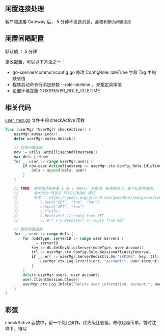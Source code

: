 ## 闲置连接处理

客户端连接 Gateway 后， 5 分钟不发送消息，会被判断为`闲置连接`

## 闲置间隔配置

默认值 ： 5 分钟

更改配置，可以以下方法之一：
- go-xserver/common/config.go
  修改 ConfigRole::IdleTime 字段 Tag 中的缺省值
- 程序启动命令行添加参数 --role-idletime ，来指定具体值
- 设置环境变量 GOXSERVER_ROLE_IDLETIME


## 相关代码

[user_mgr.go](../internal/components/node/gateway/user_mgr.go) 文件中的 checkActive 函数

```go
func (userMgr *UserMgr) checkActive() {
	userMgr.mutex.Lock()
	defer userMgr.mutex.Unlock()

	// 检查闲置连接
	now := utils.GetMillisecondTimestamp()
	var dels []*User
	for _, user := range userMgr.users {
		if now-user.ActiveTimestamp >= userMgr.ctx.Config.Role.IdleTime*1000 {
			dels = append(dels, user)
		}
	}

	// TODO: 删除操作现在是 1 条 1 条执行，会很慢，极端情况下，是卡玩家登录的。
	//       待优化为 REDIS PIPELINING 模式
	//       参考 ： https://godoc.org/github.com/gomodule/redigo/redis#hdr-Pipelining ，类似：
	//       	c.Send("SET", "foo", "bar")
	//			c.Send("GET", "foo")
	//			c.Flush()
	//			c.Receive() // reply from SET
	//			v, err = c.Receive() // reply from GET

	// 删除闲置连接
	for _, user := range dels {
		for nodeType, serverID := range user.Servers {
			_ = serverID
			key := db.GetKeyAllocServer(nodeType, user.Account)
			ttl := userMgr.ctx.Config.Role.SessionAffinityInterval
			if _, err := userMgr.ServerRedisCli.Do("EXPIRE", key, ttl); err != nil { // 设置账号分配的服务器资源信息，过期时间 5 分钟
				userMgr.ctx.Log.Errorln(err, "account:", user.Account)
			}
		}
		delete(userMgr.users, user.Account)
		user.ClientSession.Close()
		userMgr.ctx.Log.Infoln("Delete user information, account:", user.Account)
	}
}
```

## 彩蛋

checkActive 函数中，留一个优化操作，优先级比较低，修改也超简单，暂时注释下，待写
